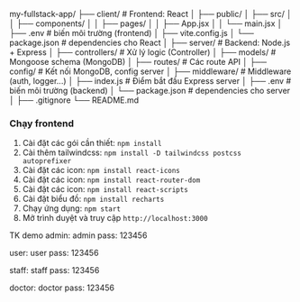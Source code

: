 my-fullstack-app/
├── client/                  # Frontend: React
│   ├── public/
│   ├── src/
│   │   ├── components/
│   │   ├── pages/
│   │   ├── App.jsx
│   │   └── main.jsx
│   ├── .env                 # biến môi trường (frontend)
│   ├── vite.config.js
│   └── package.json         # dependencies cho React
│
├── server/                  # Backend: Node.js + Express
│   ├── controllers/         # Xử lý logic (Controller)
│   ├── models/              # Mongoose schema (MongoDB)
│   ├── routes/              # Các route API
│   ├── config/              # Kết nối MongoDB, config server
│   ├── middleware/          # Middleware (auth, logger...)
│   ├── index.js             # Điểm bắt đầu Express server
│   ├── .env                 # biến môi trường (backend)
│   └── package.json         # dependencies cho server
│
├── .gitignore
└── README.md


### Chạy frontend

1. Cài đặt các gói cần thiết: `npm install`
2. Cài thêm tailwindcss: `npm install -D tailwindcss postcss autoprefixer`
2. Cài đặt các icon: `npm install react-icons`
3. Cài đặt các icon: `npm install react-router-dom`
4. Cài đặt các icon: `npm install react-scripts`
5. Cài đặt biểu đồ: `npm install recharts`
6. Chạy ứng dụng: `npm start`
7. Mở trình duyệt và truy cập `http://localhost:3000`


TK demo
admin: admin
pass: 123456

user: user
pass: 123456

staff: staff
pass: 123456

doctor: doctor
pass: 123456

